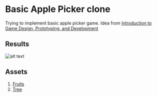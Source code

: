 # Basic Apple Picker clone
Trying to implement basic apple picker game. Idea from [Introduction to Game Design, Prototyping, and Development](https://www.amazon.com/Introduction-Game-Design-Prototyping-Development/dp/0134659864)

## Results
![alt text](1.gif)

## Assets
1. [Fruits](https://dribbble.com/shots/1558327-Fruits-8bit/attachments/1558327-Fruits-8bit?mode=media)
2. [Tree](https://opengameart.org/content/pixel-art-simple-trees)